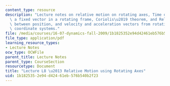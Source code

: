 ```yaml
---
content_type: resource
description: "Lecture notes on relative motion on rotating axes, Time derivative of\
  \ a fixed vector in a rotating frame, Coriolis\u2019 theorem, and Relationships\
  \ between position, and velocity and acceleration vectors from rotating to non-rotating\
  \ coordinate systems."
file: /media/courses/16-07-dynamics-fall-2009/1b1825352e94d42461eb576b540b2f23_MIT16_07F09_Lec08.pdf
file_type: application/pdf
learning_resource_types:
- Lecture Notes
ocw_type: OCWFile
parent_title: Lecture Notes
parent_type: CourseSection
resourcetype: Document
title: "Lecture L8 \u2013 Relative Motion using Rotating Axes"
uid: 1b182535-2e94-d424-61eb-576b540b2f23
---
```

